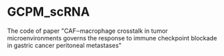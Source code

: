 # GCPM_scRNA
The code of paper "CAF‒macrophage crosstalk in tumor microenvironments governs the response to immune checkpoint blockade in gastric cancer peritoneal metastases"
